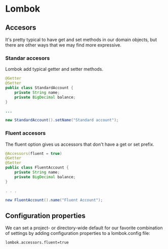 # Lombok

## Accesors

It's pretty typical to have get and set methods in our domain objects, but there are other ways that we may find more expressive.

### Standar accesors

Lombok add typical getter and setter methods.

```java
@Getter
@Setter
public class StandardAccount {
    private String name;
    private BigDecimal balance;
}

...

new StandardAccount().setName("Standard account");
```

### Fluent accesors

The fluent option gives us accessors that don't have a get or set prefix.

```java
@Accessors(fluent = true)
@Getter
@Setter
public class FluentAccount {
    private String name;
    private BigDecimal balance;
}

. . .

new FluentAccount().name("Fluent Account");
```

## Configuration properties

We can set a project- or directory-wide default for our favorite combination of settings by adding configuration properties to a lombok.config file:

```
lombok.accessors.fluent=true
```
